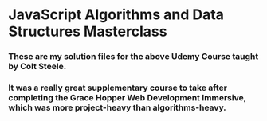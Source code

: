 # JavaScript Algorithms and Data Structures Masterclass

### These are my solution files for the above Udemy Course taught by Colt Steele.

### It was a really great supplementary course to take after completing the Grace Hopper Web Development Immersive, which was more project-heavy than algorithms-heavy.
